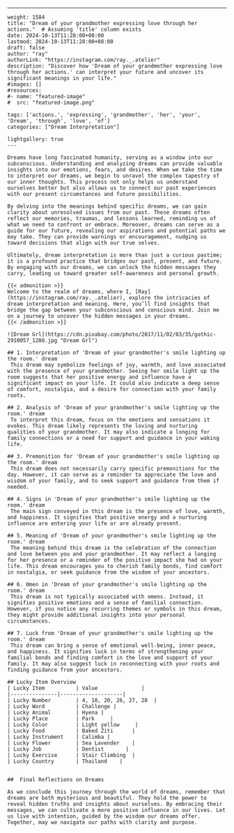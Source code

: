---
    weight: 1584
    title: "Dream of your grandmother expressing love through her actions."  # Assuming 'title' column exists
    date: 2024-10-13T11:28:00+08:00
    lastmod: 2024-10-13T11:28:00+08:00
    draft: false
    author: "ray"
    authorLink: "https://instagram.com/ray._.atelier"
    description: "Discover how 'Dream of your grandmother expressing love through her actions.' can interpret your future and uncover its significant meanings in your life."
    #images: []
    #resources:
    #- name: "featured-image"
    #  src: "featured-image.png"
    
    tags: ['actions.', 'expressing', 'grandmother', 'her', 'your', 'Dream', 'through', 'love', 'of']
    categories: ["Dream Interpretation"]
    
    lightgallery: true
    ---
    
    Dreams have long fascinated humanity, serving as a window into our subconscious. Understanding and analyzing dreams can provide valuable insights into our emotions, fears, and desires. When we take the time to interpret our dreams, we begin to unravel the complex tapestry of our inner thoughts. This process not only helps us understand ourselves better but also allows us to connect our past experiences with our present circumstances and future possibilities.
    
    By delving into the meanings behind specific dreams, we can gain clarity about unresolved issues from our past. These dreams often reflect our memories, traumas, and lessons learned, reminding us of what we need to confront or embrace. Moreover, dreams can serve as a guide for our future, revealing our aspirations and potential paths we may take. They can provide warnings or encouragement, nudging us toward decisions that align with our true selves.
    
    Ultimately, dream interpretation is more than just a curious pastime; it is a profound practice that bridges our past, present, and future. By engaging with our dreams, we can unlock the hidden messages they carry, leading us toward greater self-awareness and personal growth.
    
    {{< admonition >}}
    Welcome to the realm of dreams, where I, [Ray](https://instagram.com/ray._.atelier), explore the intricacies of dream interpretation and meaning. Here, you’ll find insights that bridge the gap between your subconscious and conscious mind. Join me on a journey to uncover the hidden messages in your dreams.
    {{< /admonition >}}
    
    ![Dream Grl](https://cdn.pixabay.com/photo/2017/11/02/03/35/gothic-2910057_1280.jpg "Dream Grl")
    
    ## 1. Interpretation of 'Dream of your grandmother's smile lighting up the room.' dream
     This dream may symbolize feelings of joy, warmth, and love associated with the presence of your grandmother. Seeing her smile light up the room suggests that her positive energy and influence have a significant impact on your life. It could also indicate a deep sense of comfort, nostalgia, and a desire for connection with your family roots.
    
    ## 2. Analysis of 'Dream of your grandmother's smile lighting up the room.' dream
     To interpret this dream, focus on the emotions and sensations it evokes. This dream likely represents the loving and nurturing qualities of your grandmother. It may also indicate a longing for family connections or a need for support and guidance in your waking life.
    
    ## 3. Premonition for 'Dream of your grandmother's smile lighting up the room.' dream
     This dream does not necessarily carry specific premonitions for the day. However, it can serve as a reminder to appreciate the love and wisdom of your family, and to seek support and guidance from them if needed.
    
    ## 4. Signs in 'Dream of your grandmother's smile lighting up the room.' dream
     The main sign conveyed in this dream is the presence of love, warmth, and happiness. It signifies that positive energy and a nurturing influence are entering your life or are already present.
    
    ## 5. Meaning of 'Dream of your grandmother's smile lighting up the room.' dream
     The meaning behind this dream is the celebration of the connection and love between you and your grandmother. It may reflect a longing for her presence or a reminder of the positive impact she had on your life. This dream encourages you to cherish family bonds, find comfort in nostalgia, or seek guidance from the wisdom of your ancestors.
    
    ## 6. Omen in 'Dream of your grandmother's smile lighting up the room.' dream
     This dream is not typically associated with omens. Instead, it signifies positive emotions and a sense of familial connection. However, if you notice any recurring themes or symbols in this dream, they might provide additional insights into your personal circumstances.
    
    ## 7. Luck from 'Dream of your grandmother's smile lighting up the room.' dream
     This dream can bring a sense of emotional well-being, inner peace, and happiness. It signifies luck in terms of strengthening your familial bonds and finding comfort in the love and support of your family. It may also suggest luck in reconnecting with your roots and finding guidance from your ancestors.
    
    ## Lucky Item Overview
    | Lucky Item          | Value              |
    |---------------|--------------------|
    | Lucky Number        | 4, 10, 20, 26, 27, 28  |
    | Lucky Word          | Challenge |
    | Lucky Animal        | Hyena |
    | Lucky Place         | Park     |
    | Lucky Color         | Light yellow     |
    | Lucky Food          | Baked Ziti      |
    | Lucky Instrument    | Calimba |
    | Lucky Flower        | Sea Lavender    |
    | Lucky Job           | Dentist       |
    | Lucky Exercise      | Stair Climbing  |
    | Lucky Country       | Thailand    |
    
    
    ##  Final Reflections on Dreams
    
    As we conclude this journey through the world of dreams, remember that dreams are both mysterious and beautiful. They hold the power to reveal hidden truths and insights about ourselves. By embracing their messages, we can cultivate a more positive influence in our lives. Let us live with intention, guided by the wisdom our dreams offer. Together, may we navigate our paths with clarity and purpose.
    